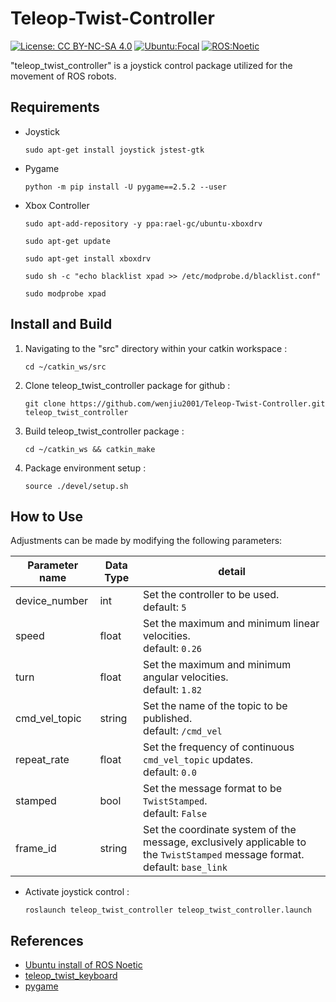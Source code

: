 # Teleop-Twist-Controller

[![License: CC BY-NC-SA 4.0](https://img.shields.io/badge/License-CC_BY--NC--SA_4.0-lightgrey.svg)](https://creativecommons.org/licenses/by-nc-sa/4.0/)
[![Ubuntu:Focal](https://img.shields.io/badge/Ubuntu-Focal-brightgreen)](https://releases.ubuntu.com/focal/)
[![ROS:Noetic](https://img.shields.io/badge/ROS-Noetic-blue)](https://wiki.ros.org/noetic/Installation/Ubuntu)

"teleop_twist_controller" is a joystick control package utilized for the movement of ROS robots.

## Requirements

- Joystick
   ```
   sudo apt-get install joystick jstest-gtk
   ```
- Pygame
   ```
   python -m pip install -U pygame==2.5.2 --user
   ```
- Xbox Controller
   ```
   sudo apt-add-repository -y ppa:rael-gc/ubuntu-xboxdrv
   ```
   ```
   sudo apt-get update
   ```
   ```
   sudo apt-get install xboxdrv
   ```
   ```
   sudo sh -c "echo blacklist xpad >> /etc/modprobe.d/blacklist.conf"
   ```
   ```
   sudo modprobe xpad
   ```

## Install and Build

1. Navigating to the "src" directory within your catkin workspace :
   ```
   cd ~/catkin_ws/src
   ```
2. Clone teleop_twist_controller package for github :
   ```
   git clone https://github.com/wenjiu2001/Teleop-Twist-Controller.git teleop_twist_controller
   ```
3. Build teleop_twist_controller package :
   ```
   cd ~/catkin_ws && catkin_make
   ```
4. Package environment setup :
   ```
   source ./devel/setup.sh
   ```

## How to Use

Adjustments can be made by modifying the following parameters:

| Parameter name | Data Type | detail                                                       |
| -------------- | ------- | ------------------------------------------------------------ |
| device_number| int | Set the controller to be used. <br/>default: `5` |
| speed        | float | Set the maximum and minimum linear velocities. <br/>default: `0.26` |
| turn         | float | Set the maximum and minimum angular velocities. <br/>default: `1.82` |
| cmd_vel_topic| string | Set the name of the topic to be published. <br/>default: `/cmd_vel` |
| repeat_rate  | float | Set the frequency of continuous `cmd_vel_topic` updates. <br/>default: `0.0` |
| stamped      | bool  | Set the message format to be `TwistStamped`. <br/>default: `False` |
| frame_id     | string | Set the coordinate system of the message, exclusively applicable to the `TwistStamped` message format. <br/>default: `base_link` |

- Activate joystick control :
   ```
   roslaunch teleop_twist_controller teleop_twist_controller.launch
   ```
   
## References

- [Ubuntu install of ROS Noetic](https://wiki.ros.org/noetic/Installation/Ubuntu)
- [teleop_twist_keyboard](https://wiki.ros.org/teleop_twist_keyboard)
- [pygame](https://www.pygame.org/news)
